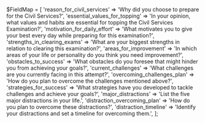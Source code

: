 $FieldMap = [
    'reason_for_civil_services' => 'Why did you choose to prepare for the Civil Services?',
    'essential_values_for_topping' => 'In your opinion, what values and habits are essential for topping the Civil Services Examination?',
    'motivation_for_daily_effort' => 'What motivates you to give your best every day while preparing for this examination?',
    'strengths_in_clearing_exams' => 'What are your biggest strengths in relation to clearing this examination?',
    'areas_for_improvement' => 'In which areas of your life or personality do you think you need improvement?',
    'obstacles_to_success' => 'What obstacles do you foresee that might hinder you from achieving your goals?',
    'current_challenges' => 'What challenges are you currently facing in this attempt?',
    'overcoming_challenges_plan' => 'How do you plan to overcome the challenges mentioned above?',
    'strategies_for_success' => 'What strategies have you developed to tackle challenges and achieve your goals?',
    'major_distractions' => 'List the five major distractions in your life.',
    'distraction_overcoming_plan' => 'How do you plan to overcome these distractions?',
    'distraction_timeline' => 'Identify your distractions and set a timeline for overcoming them.',
];
